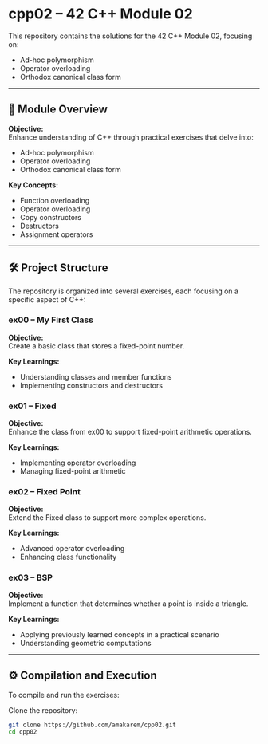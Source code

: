 # cpp02 – 42 C++ Module 02

This repository contains the solutions for the 42 C++ Module 02, focusing on:

- Ad-hoc polymorphism
- Operator overloading
- Orthodox canonical class form

---

## 📘 Module Overview

**Objective:**  
Enhance understanding of C++ through practical exercises that delve into:

- Ad-hoc polymorphism
- Operator overloading
- Orthodox canonical class form

**Key Concepts:**

- Function overloading
- Operator overloading
- Copy constructors
- Destructors
- Assignment operators

---

## 🛠️ Project Structure

The repository is organized into several exercises, each focusing on a specific aspect of C++:

### ex00 – My First Class

**Objective:**  
Create a basic class that stores a fixed-point number.

**Key Learnings:**

- Understanding classes and member functions
- Implementing constructors and destructors

### ex01 – Fixed

**Objective:**  
Enhance the class from ex00 to support fixed-point arithmetic operations.

**Key Learnings:**

- Implementing operator overloading
- Managing fixed-point arithmetic

### ex02 – Fixed Point

**Objective:**  
Extend the Fixed class to support more complex operations.

**Key Learnings:**

- Advanced operator overloading
- Enhancing class functionality

### ex03 – BSP

**Objective:**  
Implement a function that determines whether a point is inside a triangle.

**Key Learnings:**

- Applying previously learned concepts in a practical scenario
- Understanding geometric computations

---

## ⚙️ Compilation and Execution

To compile and run the exercises:

Clone the repository:

   ```bash
   git clone https://github.com/amakarem/cpp02.git
   cd cpp02
  ```
